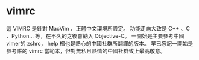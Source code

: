 vimrc
=====

這 VIMRC 是針對 MacVim 、正體中文環境所設定。 
功能走向大致是 C++ 、C 、Python... 等，在不久的之後會納入 Objective-C。
一開始是主要參考中國vimer的 zshrc， help 檔也是熱心的中國社群所翻譯的版本。
早已忘記一開始是參考誰的 vimrc 當範本，但對無私且熱情的中國社群致上最高敬意。

